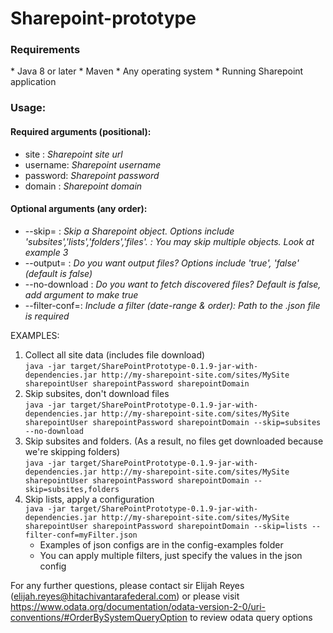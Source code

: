 # Sharepoint-prototype
<h3>Requirements</h3>
* Java 8 or later
* Maven
* Any operating system
* Running Sharepoint application

<h3>Usage:</h3>
<h4>Required arguments (positional):</h4>
<ul>
    <li>site    : <em>Sharepoint site url</em>  </li>
    <li>username: <em>Sharepoint username</em>  </li>
    <li>password: <em>Sharepoint password</em>   </li>
    <li>domain  : <em>Sharepoint domain</em>   </li>
</ul>
<h4>Optional arguments (any order):</h4>
<ul>
<li>--skip=       :  <em>Skip a Sharepoint object. Options include 'subsites','lists','folders','files'. : You may skip multiple objects. Look at example 3</em></li>
<li>--output=     : <em>Do you want output files? Options include 'true', 'false' (default is false)</em></li>
<li>--no-download : <em>Do you want to fetch discovered files? Default is false, add argument to make true</em></li>
<li>--filter-conf=: <em>Include a filter (date-range & order): Path to the .json file is required</em></li>
</ul>

EXAMPLES:
1. Collect all site data (includes file download)  
```java -jar target/SharePointPrototype-0.1.9-jar-with-dependencies.jar http://my-sharepoint-site.com/sites/MySite sharepointUser sharepointPassword sharepointDomain```
2. Skip subsites, don't download files  
   ```java -jar target/SharePointPrototype-0.1.9-jar-with-dependencies.jar http://my-sharepoint-site.com/sites/MySite sharepointUser sharepointPassword sharepointDomain --skip=subsites --no-download```
3. Skip subsites and folders. (As a result, no files get downloaded because we're skipping folders)  
   ```java -jar target/SharePointPrototype-0.1.9-jar-with-dependencies.jar http://my-sharepoint-site.com/sites/MySite sharepointUser sharepointPassword sharepointDomain --skip=subsites,folders```
4. Skip lists, apply a configuration  
   ```java -jar target/SharePointPrototype-0.1.9-jar-with-dependencies.jar http://my-sharepoint-site.com/sites/MySite sharepointUser sharepointPassword sharepointDomain --skip=lists --filter-conf=myFilter.json```  
   * Examples of json configs are in the config-examples folder
   * You can apply multiple filters, just specify the values in the json config  

For any further questions, please contact sir Elijah Reyes (elijah.reyes@hitachivantarafederal.com) or please visit https://www.odata.org/documentation/odata-version-2-0/uri-conventions/#OrderBySystemQueryOption to review odata query options